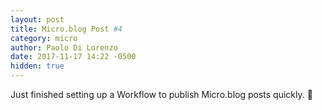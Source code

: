 ```yaml
---
layout: post
title: Micro.blog Post #4
category: micro
author: Paolo Di Lorenzo
date: 2017-11-17 14:22 -0500
hidden: true
---
```


Just finished setting up a Workflow to publish Micro.blog posts quickly. 📝 